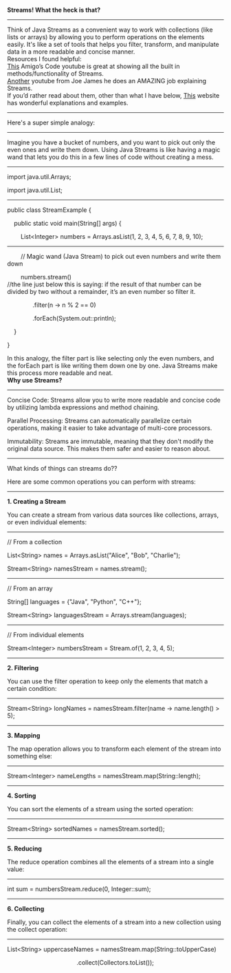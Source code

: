 **Streams! What the heck is that?**  

****

Think of Java Streams as a convenient way to work with collections (like lists or arrays) by allowing you to perform operations on the elements easily. It's like a set of tools that helps you filter, transform, and manipulate data in a more readable and concise manner.\
Resources I found helpful:\
[This](https://youtu.be/Q93JsQ8vcwY?si=QOFlw4HA7_6UuABA) Amigo’s Code youtube is great at showing all the built in methods/functionality of Streams.\
[Another](https://youtu.be/t1-YZ6bF-g0?si=Lwk4BbJCb8o1u9o8) youtube from Joe James he does an AMAZING job explaining Streams.\
If you’d rather read about them, other than what I have below, [This](https://stackify.com/streams-guide-java-8/) website has wonderful explanations and examples.

****

Here's a super simple analogy:

****

Imagine you have a bucket of numbers, and you want to pick out only the even ones and write them down. Using Java Streams is like having a magic wand that lets you do this in a few lines of code without creating a mess.

****

import java.util.Arrays;

import java.util.List;

****

public class StreamExample {

    public static void main(String\[] args) {

        List\<Integer> numbers = Arrays.asList(1, 2, 3, 4, 5, 6, 7, 8, 9, 10);

****

        // Magic wand (Java Stream) to pick out even numbers and write them down

        numbers.stream()\
//the line just below this is saying: if the result of that number can be divided by two without a remainder, it’s an even number so filter it.

               .filter(n -> n % 2 == 0)

               .forEach(System.out::println);

    }

}

In this analogy, the filter part is like selecting only the even numbers, and the forEach part is like writing them down one by one. Java Streams make this process more readable and neat.\
**Why use Streams?**

****

Concise Code: Streams allow you to write more readable and concise code by utilizing lambda expressions and method chaining.

Parallel Processing: Streams can automatically parallelize certain operations, making it easier to take advantage of multi-core processors.

Immutability: Streams are immutable, meaning that they don't modify the original data source. This makes them safer and easier to reason about.

****

What kinds of things can streams do??

Here are some common operations you can perform with streams:

****

**1. Creating a Stream**

You can create a stream from various data sources like collections, arrays, or even individual elements:

****

// From a collection

List\<String> names = Arrays.asList("Alice", "Bob", "Charlie");

Stream\<String> namesStream = names.stream();

****

// From an array

String\[] languages = {"Java", "Python", "C++"};

Stream\<String> languagesStream = Arrays.stream(languages);

****

// From individual elements

Stream\<Integer> numbersStream = Stream.of(1, 2, 3, 4, 5);

****

**2. Filtering**

You can use the filter operation to keep only the elements that match a certain condition:

****

Stream\<String> longNames = namesStream.filter(name -> name.length() > 5);

****

**3. Mapping**

The map operation allows you to transform each element of the stream into something else:

****

Stream\<Integer> nameLengths = namesStream.map(String::length);

****

**4. Sorting**

You can sort the elements of a stream using the sorted operation:

****

Stream\<String> sortedNames = namesStream.sorted();

****

**5. Reducing**

The reduce operation combines all the elements of a stream into a single value:

****

int sum = numbersStream.reduce(0, Integer::sum);

****

**6. Collecting**

Finally, you can collect the elements of a stream into a new collection using the collect operation:

****

List\<String> uppercaseNames = namesStream.map(String::toUpperCase)

                                         .collect(Collectors.toList());
